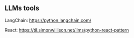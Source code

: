 ## LLMs tools

LangChain: https://python.langchain.com/

React: https://til.simonwillison.net/llms/python-react-pattern
